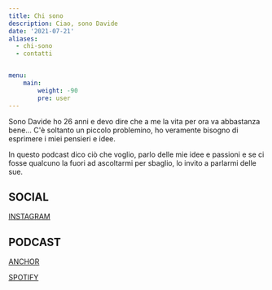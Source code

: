 ```yaml
---
title: Chi sono
description: Ciao, sono Davide
date: '2021-07-21'
aliases:
  - chi-sono
  - contatti


menu:
    main:
        weight: -90
        pre: user
---
```


Sono Davide ho 26 anni e devo dire che a me la vita per ora va abbastanza bene...
C'è soltanto un piccolo problemino, ho veramente bisogno di esprimere i miei pensieri e idee.

In questo podcast dico ciò che voglio, parlo delle mie idee e passioni e se ci fosse qualcuno la fuori ad ascoltarmi per sbaglio, lo invito a parlarmi delle sue.

## SOCIAL

[INSTAGRAM](https://www.instagram.com/davide_moscatelli/)

## PODCAST

[ANCHOR](https://anchor.fm/dm-podcast-2021)

[SPOTIFY](https://open.spotify.com/show/2IXsAl5xe8U5gl48fypURM)
